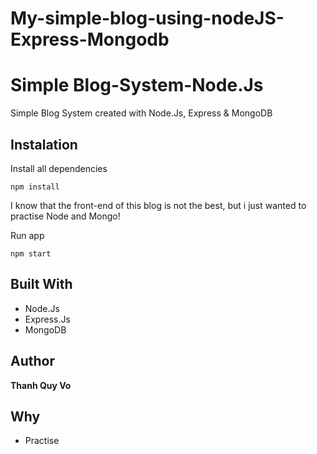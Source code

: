 # My-simple-blog-using-nodeJS-Express-Mongodb
# Simple Blog-System-Node.Js

Simple Blog System created with Node.Js, Express & MongoDB

## Instalation

Install all dependencies

```
npm install
```

I know that the front-end of this blog is not the best, but i just wanted to practise Node and Mongo!


Run app

```
npm start
```

## Built With

* Node.Js
* Express.Js
* MongoDB

## Author

**Thanh Quy Vo**

## Why

* Practise
